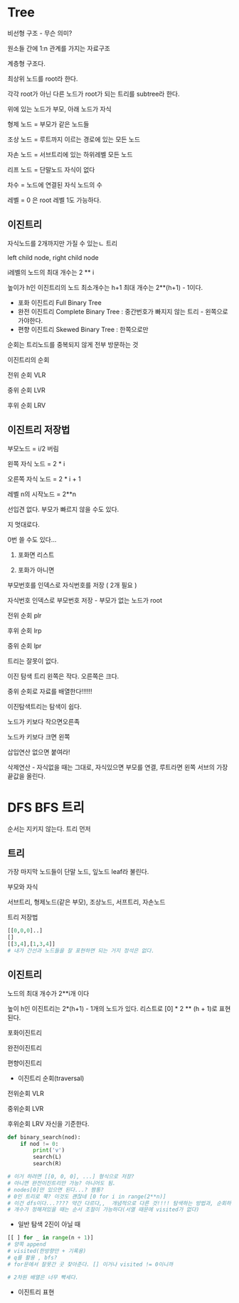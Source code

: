 # Tree

비선형 구조 - 무슨 의미?

원소들 간에 1:n 관계를 가지는 자료구조

계층형 구조다.

최상위 노드를 root라 한다.

각각 root가 아닌 다른 노드가 root가 되는 트리를 subtree라 한다.

위에 있는 노드가 부모, 아래 노드가 자식

형제 노드 = 부모가 같은 노드들

조상 노드 = 루트까지 이르는 경로에 있는 모든 노드

자손 노드 = 서브트리에 있는 하위레벨 모든 노드

리프 노드 = 단말노드  자식이 없다

차수 = 노드에 연결된 자식 노드의 수

레벨 = 0 은 root  레벨 1도 가능하다. 

## 이진트리

자식노드를 2개까지만 가질 수 있는ㄴ 트리

left child node, right child node

i레벨의 노드의 최대 개수는 2 ** i

높이가 h인 이진트리의 노드 최소개수는 h+1 최대 개수는 2**(h+1) - 1이다.

- 포화 이진트리  Full Binary Tree
- 완전 이진트리 Complete Binary Tree  : 중간번호가 빠지지 않는 트리  - 왼쪽으로 가야한다.
- 편향 이진트리 Skewed Binary Tree : 한쪽으로만

순회는 트리노드를 중복되지 않게 전부 방문하는 것

이진트리의 순회

전위 순회 VLR

중위 순회 LVR

후위 순회 LRV

## 이진트리 저장법

부모노드  =  i/2  버림

왼쪽 자식 노드  =  2 * i

오른쪽 자식 노드 = 2 * i + 1

레벨 n의 시작노드 = 2**n

선입견 없다. 부모가 빠르지 않을 수도 있다.

지 멋대로다.

0번 쓸 수도 있다…

1. 포화면 리스트

2. 포화가 아니면

부모번호를 인덱스로 자식번호를 저장 ( 2개 필요 )

자식번호 인덱스로 부모번호 저장 - 부모가 없는 노드가 root

전위 순회 plr

후위 순회 lrp

중위 순회 lpr

트리는 잘못이 없다.

이진 탐색 트리  왼쪽은 작다. 오른쪽은 크다. 

중위 순회로 자료를 배열한다!!!!!!

이진탐색트리는 탐색이 쉽다.

노드가 키보다 작으면오른족

노드카 키보다 크면 왼쪽

삽입연산 없으면 붙여라!

삭제연산 - 자식없을 때는 그대로, 자식있으면 부모를 연결, 루트라면 왼쪽 서브의 가장 끝값을 올린다.

# DFS BFS 트리

순서는 지키지 않는다. 트리 먼저

## 트리

가장 마지막 노드들이 단말 노드, 잎노드 leaf라 불린다.

부모와 자식

서브트리, 형제노드(같은 부모), 조상노드, 서프트리, 자손노드

트리 저장법

```python
[[0,0,0]..]
[]
[[3,4],[1,3,4]]
# 내가 간선과 노드들을 잘 표현하면 되는 거지 정석은 없다.
```

## 이진트리

노드의 최대 개수가 2**i개 이다

높이 h인 이진트리는 2*(h+1) - 1개의 노드가 있다. 리스트로 [0] * 2 ** (h + 1)로 표현된다.

포화이진트리

완전이진트리

편향이진트리

- 이진트리 순회(traversal)

전위순회  VLR

중위순회  LVR

후위순회  LRV    자신을 기준한다.

```python
def binary_search(nod):
	if nod != 0:
		print('v')
		search(L)
		search(R)

# 이거 하려면 [[0, 0, 0], ...] 형식으로 저장?
# 아니면 완전이진트리만 가능? 아니어도 됨.
# nodes[0]만 있으면 된다...? 짬통?
# 0인 트리로 쭉? 이것도 괜찮네 [0 for i in range(2**n)]
# 이건 dfs이다...???? 약간 다르다,,  개념적으로 다른 것!!!! 탐색하는 방법과, 순회하는 법
# 개수가 정해져있을 때는 순서 조절이 가능하다(서열 때문에 visited가 없다)
```

- 일반 탐색 2진이 아닐 때

```python
[[ ] for _ in range(n + 1)]
# 양쪽 append
# visited(한방향만 + 기록용)
# q를 활용 , bfs?
# for문에서 잘못간 곳 찾아준다. [] 이거나 visited != 0이니까

# 2차원 배열은 너무 빡세다. 
```

- 이진트리 표현
